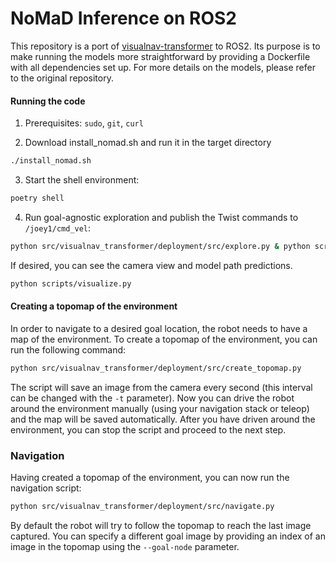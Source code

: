 # NoMaD Inference on ROS2

This repository is a port of [visualnav-transformer](https://github.com/robodhruv/visualnav-transformer) to ROS2. Its purpose is to make running the models more straightforward by providing a Dockerfile with all dependencies set up. For more details on the models, please refer to the original repository.

#### Running the code
1. Prerequisites: `sudo`, `git`, `curl`

2. Download install_nomad.sh and run it in the target directory
```bash
./install_nomad.sh
```

3. Start the shell environment:
```bash
poetry shell
```

4. Run goal-agnostic exploration and publish the Twist commands to `/joey1/cmd_vel`:
```bash
python src/visualnav_transformer/deployment/src/explore.py & python scripts/publish_cmd.py
```
If desired, you can see the camera view and model path predictions. 
```bash
python scripts/visualize.py
```

#### Creating a topomap of the environment

In order to navigate to a desired goal location, the robot needs to have a map of the environment. To create a topomap of the environment, you can run the following command:
```bash
python src/visualnav_transformer/deployment/src/create_topomap.py
```
The script will save an image from the camera every second (this interval can be changed with the `-t` parameter). Now you can drive the robot around the environment manually (using your navigation stack or teleop) and the map will be saved automatically. After you have driven around the environment, you can stop the script and proceed to the next step.

### Navigation
Having created a topomap of the environment, you can now run the navigation script:
```bash
python src/visualnav_transformer/deployment/src/navigate.py
```
By default the robot will try to follow the topomap to reach the last image captured. You can specify a different goal image by providing an index of an image in the topomap using the `--goal-node` parameter.

